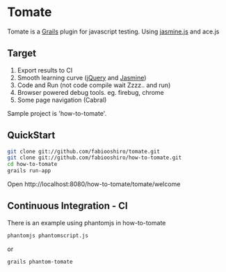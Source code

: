 # Tomate

Tomate is a <a href="http://grails.org">Grails</a> plugin for javascript testing.
Using <a href="http://pivotal.github.com/jasmine/">jasmine.js</a> and ace.js

## Target

1. Export results to CI
2. Smooth learning curve (<a href="http://jquery.com/">jQuery</a> and <a href="http://pivotal.github.com/jasmine/">Jasmine</a>)
3. Code and Run (not code compile wait Zzzz.. and run)
4. Browser powered debug tools. eg. firebug, chrome
5. Some page navigation (Cabral)

Sample project is 'how-to-tomate'.

## QuickStart

```sh
git clone git://github.com/fabiooshiro/tomate.git
git clone git://github.com/fabiooshiro/how-to-tomate.git
cd how-to-tomate
grails run-app
```

Open http://localhost:8080/how-to-tomate/tomate/welcome

## Continuous Integration - CI

There is an example using phantomjs in how-to-tomate
```sh
phantomjs phantomscript.js
```
or 
```sh
grails phantom-tomate
```
